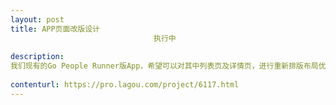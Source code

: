 ```yaml
---                
layout: post       
title: APP页面改版设计
                                执行中
           
description: 
我们现有的Go People Runner版App，希望可以对其中列表页及详情页，进行重新排版布局优化，从而使其更符合使用习惯，看上去有质感有格调。
     
contenturl: https://pro.lagou.com/project/6117.html      
---                 
```

